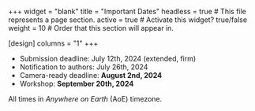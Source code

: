 +++
widget = "blank" 
title = "Important Dates"
headless = true  # This file represents a page section.
active = true  # Activate this widget? true/false
weight = 10  # Order that this section will appear in.

[design]
columns = "1"
+++


- Submission deadline: July 12th, 2024 (extended, firm)
- Notification to authors: July 26th, 2024
- Camera-ready deadline: **August 2nd, 2024**
- Workshop: **September 20th, 2024**

All times in *Anywhere on Earth* (AoE) timezone.


